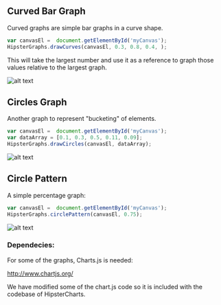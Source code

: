 ## Curved Bar Graph

Curved graphs are simple bar graphs in a curve shape.




```javascript 
var canvasEl =  document.getElementById('myCanvas');
HipsterGraphs.drawCurves(canvasEl, 0.3, 0.8, 0.4, );
```




This will take the largest number and use it as a reference to graph those values relative to the largest graph.










![alt text](https://raw.github.com/jasoncbautista/curvedGraphs/master/curves.png "Curves")



## Circles  Graph

Another graph to represent "bucketing" of elements. 

```javascript
var canvasEl =  document.getElementById('myCanvas');
var dataArray = [0.1, 0.3, 0.5, 0.11, 0.09];
HipsterGraphs.drawCircles(canvasEl, dataArray);
```

![alt text](https://raw.github.com/jasoncbautista/curvedGraphs/master/circle.png "Circles")


## Circle Pattern

A simple percentage graph:

```javascript
var canvasEl =  document.getElementById('myCanvas');
HipsterGraphs.circlePattern(canvasEl, 0.75);
````
![alt text](https://raw.github.com/jasoncbautista/curvedGraphs/master/circlePattern.png "Circle with Pattern")


### Dependecies:

For some of the graphs, Charts.js is needed:

http://www.chartjs.org/


We have modified some of the chart.js code so it is included with the codebase of HipsterCharts.


